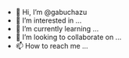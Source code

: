 - 👋 Hi, I’m @gabuchazu
- 👀 I’m interested in ...
- 🌱 I’m currently learning ...
- 💞️ I’m looking to collaborate on ...
- 📫 How to reach me ...

<!---
gabuchazu/gabuchazu is a ✨ special ✨ repository because its `README.md` (this file) appears on your GitHub profile.
You can click the Preview link to take a look at your changes.
--->
